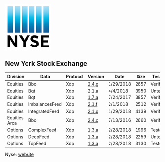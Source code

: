 ![Nyse](https://github.com/Open-Markets-Initiative/Directory/blob/master/Logos/Nyse.png)


## New York Stock Exchange

|Division | Data | Protocol | Version | Date | Size | Testing | Specification|
|--- | --- | --- | --- | --- | --- | --- | ---|
|Equities | Bbo | Xdp | [2.4.g][Nyse.Equities.Bbo.Xdp.v2.4.g Version] | 1/29/2018 | 2657 | Verified | [url](https://www.nyse.com/publicdocs/nyse/data/XDP_BBO_Client_Specification_V2.4c.pdf "Specification url") - [pdf](https://github.com/Open-Markets-Initiative/Directory/blob/master/Specifications/Nyse/Nyse.Equities.Bbo.Xdp.v2.4.c.pdf "Specification pdf manual")|
|Equities | Bqt | Xdp | [2.1.a][Nyse.Equities.Bqt.Xdp.v2.1.a Version] | 4/4/2018 | 3950 | Untested | [url](https://www.nyse.com/publicdocs/nyse/data/NYSE_BQT_Client_Specification.pdf "Specification url") - [pdf](https://github.com/Open-Markets-Initiative/Directory/blob/master/Specifications/Nyse/Nyse.Equities.Bqt.Xdp.v2.1.a.pdf "Specification pdf manual")|
|Equities | Bqt | Xdp | [1.7.a][Nyse.Equities.Bqt.Xdp.v1.7.a Version] | 7/24/2017 | 3857 | Verified | [url](https://www.nyse.com/publicdocs/nyse/data/NYSE_BQT_Client_Specification.pdf "Specification url") - [pdf](https://github.com/Open-Markets-Initiative/Directory/blob/master/Specifications/Nyse/Nyse.Equities.Bqt.Xdp.v1.7.a.pdf "Specification pdf manual")|
|Equities | ImbalancesFeed | Xdp | [2.1.f][Nyse.Equities.ImbalancesFeed.Xdp.v2.1.f Version] | 2/1/2018 | 2512 | Verified | [url](https://www.nyse.com/publicdocs/nyse/data/XDP_Imbalances_Feed_Client_Specification_v2.1f.pdf "Specification url") - [pdf](https://github.com/Open-Markets-Initiative/Directory/blob/master/Specifications/Nyse/Nyse.Equities.ImbalancesFeed.Xdp.v2.1.f.pdf "Specification pdf manual")|
|Equities | IntegratedFeed | Xdp | [2.1.g][Nyse.Equities.IntegratedFeed.Xdp.v2.1.g Version] | 1/29/2018 | 4139 | Verified | [url](https://www.nyse.com/market-data/real-time/integrated-feed "Specification url") - [pdf](https://github.com/Open-Markets-Initiative/Directory/blob/master/Specifications/Nyse/Nyse.Equities.ImbalancesFeed.Xdp.v2.1.f.pdf "Specification pdf manual")|
|Equities Arca | Bbo | Xdp | [2.4.c][Nyse.Equities.Arca.Bbo.Xdp.v2.4.c Version] | 7/13/2016 | 2660 | Verified | [url](https://www.nyse.com/publicdocs/nyse/data/XDP_BBO_Client_Specification_V2.4c.pdf "Specification url") - [pdf](https://github.com/Open-Markets-Initiative/Directory/blob/master/Specifications/Nyse/Nyse.Client.Bbo.Xdp.v2.4.c.pdf "Specification pdf manual")|
|Options | ComplexFeed | Xdp | [1.3.a][Nyse.Options.ComplexFeed.Xdp.v1.3.a Version] | 2/28/2018 | 1996 | Tested | [url](https://www.nyse.com/publicdocs/nyse/data/XDP_Options_Client_Specification_v1.3a.pdf "Specification url") - [pdf](https://github.com/Open-Markets-Initiative/Directory/blob/master/Specifications/Nyse/Nyse.Options.Client.Xdp.1.3.a.pdf "Specification pdf manual")|
|Options | DeepFeed | Xdp | [1.3.a][Nyse.Options.DeepFeed.Xdp.v1.3.a Version] | 2/28/2018 | 2259 | Untested | [url](https://www.nyse.com/publicdocs/nyse/data/XDP_Options_Client_Specification_v1.3a.pdf "Specification url") - [pdf](https://github.com/Open-Markets-Initiative/Directory/blob/master/Specifications/Nyse/Nyse.Options.Client.Xdp.1.3.a.pdf "Specification pdf manual")|
|Options | TopFeed | Xdp | [1.3.a][Nyse.Options.TopFeed.Xdp.v1.3.a Version] | 2/28/2018 | 3130 | Tested | [url](https://www.nyse.com/publicdocs/nyse/data/XDP_Options_Client_Specification_v1.3a.pdf "Specification url") - [pdf](https://github.com/Open-Markets-Initiative/Directory/blob/master/Specifications/Nyse/Nyse.Options.Client.Xdp.1.3.a.pdf "Specification pdf manual")|


Nyse: [website](https://www.nyse.com "Go to New York Stock Exchange")


[Nyse.Equities.Arca.Bbo.Xdp.v2.4.c Version]: https://github.com/Open-Markets-Initiative/wireshark-lua/blob/master/Nyse/Nyse.Equities.Arca.Bbo.Xdp.v2.4.c.Script.Dissector.lua "New York Stock Exchange 2.4.c Script Dissector"
[Nyse.Equities.Bbo.Xdp.v2.4.g Version]: https://github.com/Open-Markets-Initiative/wireshark-lua/blob/master/Nyse/Nyse.Equities.Bbo.Xdp.v2.4.g.Script.Dissector.lua "New York Stock Exchange 2.4.g Script Dissector"
[Nyse.Equities.Bqt.Xdp.v1.7.a Version]: https://github.com/Open-Markets-Initiative/wireshark-lua/blob/master/Nyse/Nyse.Equities.Bqt.Xdp.v1.7.a.Script.Dissector.lua "New York Stock Exchange 1.7.a Script Dissector"
[Nyse.Equities.Bqt.Xdp.v2.1.a Version]: https://github.com/Open-Markets-Initiative/wireshark-lua/blob/master/Nyse/Nyse.Equities.Bqt.Xdp.v2.1.a.Script.Dissector.lua "New York Stock Exchange 2.1.a Script Dissector"
[Nyse.Equities.IntegratedFeed.Xdp.v2.1.g Version]: https://github.com/Open-Markets-Initiative/wireshark-lua/blob/master/Nyse/Nyse.Equities.IntegratedFeed.Xdp.v2.1.g.Script.Dissector.lua "New York Stock Exchange 2.1.g Script Dissector"
[Nyse.Equities.ImbalancesFeed.Xdp.v2.1.f Version]: https://github.com/Open-Markets-Initiative/wireshark-lua/blob/master/Nyse/Nyse.Equities.ImbalancesFeed.Xdp.v2.1.f.Script.Dissector.lua "New York Stock Exchange 2.1.f Script Dissector"
[Nyse.Options.ComplexFeed.Xdp.v1.3.a Version]: https://github.com/Open-Markets-Initiative/wireshark-lua/blob/master/Nyse/Nyse.Options.ComplexFeed.Xdp.v1.3.a.Script.Dissector.lua "New York Stock Exchange 1.3.a Script Dissector"
[Nyse.Options.DeepFeed.Xdp.v1.3.a Version]: https://github.com/Open-Markets-Initiative/wireshark-lua/blob/master/Nyse/Nyse.Options.DeepFeed.Xdp.v1.3.a.Script.Dissector.lua "New York Stock Exchange 1.3.a Script Dissector"
[Nyse.Options.TopFeed.Xdp.v1.3.a Version]: https://github.com/Open-Markets-Initiative/wireshark-lua/blob/master/Nyse/Nyse.Options.TopFeed.Xdp.v1.3.a.Script.Dissector.lua "New York Stock Exchange 1.3.a Script Dissector"
